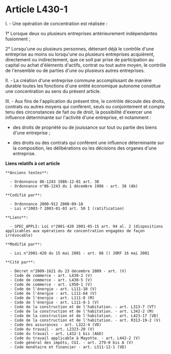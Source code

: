 # Article L430-1

I. - Une opération de concentration est réalisée :

1° Lorsque deux ou plusieurs entreprises antérieurement indépendantes fusionnent ;

2° Lorsqu'une ou plusieurs personnes, détenant déjà le contrôle d'une entreprise au moins ou lorsqu'une ou plusieurs
entreprises acquièrent, directement ou indirectement, que ce soit par prise de participation au capital ou achat d'éléments
d'actifs, contrat ou tout autre moyen, le contrôle de l'ensemble ou de parties d'une ou plusieurs autres entreprises.

II. - La création d'une entreprise commune accomplissant de manière durable toutes les fonctions d'une entité économique
autonome constitue une concentration au sens du présent article.

III. - Aux fins de l'application du présent titre, le contrôle découle des droits, contrats ou autres moyens qui confèrent,
seuls ou conjointement et compte tenu des circonstances de fait ou de droit, la possibilité d'exercer une influence
déterminante sur l'activité d'une entreprise, et notamment :

- des droits de propriété ou de jouissance sur tout ou partie des biens d'une entreprise ;

- des droits ou des contrats qui confèrent une influence déterminante sur la composition, les délibérations ou les décisions
des organes d'une entreprise.

**Liens relatifs à cet article**

	**Anciens textes**:

	  - Ordonnance 86-1243 1986-12-01 art. 38
	  - Ordonnance n°86-1243 du 1 décembre 1986 - art. 38 (Ab)

	**Codifié par**:

	  - Ordonnance 2000-912 2000-09-18
	  - Loi n°2003-7 2003-01-03 art. 50 I (ratification)

	**Liens**:

	  - SPEC_APPLI: Loi n°2001-420 2001-05-15 art. 94 al. 2 (dispositions applicables aux opérations de concentration engagées de façon irrévocable)

	**Modifié par**:

	  - Loi n°2001-420 du 15 mai 2001 - art. 86 () JORF 16 mai 2001

	**Cité par**:

	  - Décret n°2009-1621 du 23 décembre 2009 - art. (V)
	  - Code de commerce - art. L430-2 (V)
	  - Code de commerce - art. L430-5 (V)
	  - Code de commerce - art. L950-1 (V)
	  - Code de l'énergie - art. L111-10 (V)
	  - Code de l'énergie - art. L111-64 (V)
	  - Code de l'énergie - art. L111-8 (M)
	  - Code de l'énergie - art. L111-8-1 (V)
	  - Code de la construction et de l'habitation. - art. L313-7 (VT)
	  - Code de la construction et de l'habitation. - art. L342-2 (M)
	  - Code de la construction et de l'habitation. - art. L423-17 (VD)
	  - Code de la construction et de l'habitation. - art. R313-19-2 (V)
	  - Code des assurances - art. L322-4 (VD)
	  - Code du travail - art. L2323-20 (V)
	  - Code du travail - art. L432-1 bis (AbD)
	  - Code du travail applicable à Mayotte. - art. L442-2 (V)
	  - Code général des impôts, CGI. - art. 279-0 bis A (V)
	  - Code monétaire et financier - art. L511-12-1 (VD)
